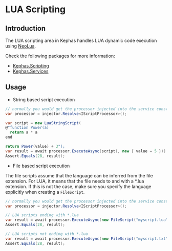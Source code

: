 ﻿# LUA Scripting

## Introduction

The LUA scripting area in Kephas handles LUA dynamic code execution using [NeoLua](https://www.nuget.org/packages/NeoLua).

Check the following packages for more information:
* [Kephas.Scripting](https://www.nuget.org/packages/Kephas.Scripting)
* [Kephas.Services](https://www.nuget.org/packages/Kephas.Services)

## Usage

* String based script execution

```C#
// normally you would get the processor injected into the service constructor.
var processor = injector.Resolve<IScriptProcessor>();

var script = new LuaStringScript(
@"function Power(a)
  return a * a
end

return Power(value) + 3");
var result = await processor.ExecuteAsync(script), new { value = 5 })).PreserveThreadContext();
Assert.Equals(28, result);
```

* File based script execution

The file scripts assume that the language can be inferred from the file extension.
For LUA, it means that the file needs to and with a *.lua extension.
If this is not the case, make sure you specify the language explicitly when creating a ```FileScript```.

```C#
// normally you would get the processor injected into the service constructor.
var processor = injector.Resolve<IScriptProcessor>();

// LUA scripts ending with *.lua
var result = await processor.ExecuteAsync(new FileScript("myscript.lua"), new { value = 5 })).PreserveThreadContext();
Assert.Equals(28, result);

// LUA scripts not ending with *.lua
var result = await processor.ExecuteAsync(new FileScript("myscript.txt", LuaLanguageService.Language), new { value = 5 })).PreserveThreadContext();
Assert.Equals(28, result);
```
